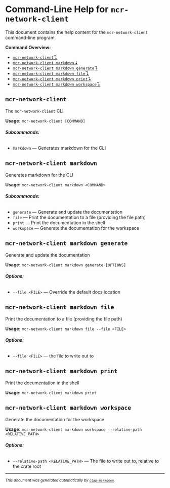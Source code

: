 # Command-Line Help for `mcr-network-client`

This document contains the help content for the `mcr-network-client` command-line program.

**Command Overview:**

* [`mcr-network-client`↴](#mcr-network-client)
* [`mcr-network-client markdown`↴](#mcr-network-client-markdown)
* [`mcr-network-client markdown generate`↴](#mcr-network-client-markdown-generate)
* [`mcr-network-client markdown file`↴](#mcr-network-client-markdown-file)
* [`mcr-network-client markdown print`↴](#mcr-network-client-markdown-print)
* [`mcr-network-client markdown workspace`↴](#mcr-network-client-markdown-workspace)

## `mcr-network-client`

The `mcr-network-client` CLI

**Usage:** `mcr-network-client [COMMAND]`

###### **Subcommands:**

* `markdown` — Generates markdown for the CLI



## `mcr-network-client markdown`

Generates markdown for the CLI

**Usage:** `mcr-network-client markdown <COMMAND>`

###### **Subcommands:**

* `generate` — Generate and update the documentation
* `file` — Print the documentation to a file (providing the file path)
* `print` — Print the documentation in the shell
* `workspace` — Generate the documentation for the workspace



## `mcr-network-client markdown generate`

Generate and update the documentation

**Usage:** `mcr-network-client markdown generate [OPTIONS]`

###### **Options:**

* `--file <FILE>` — Override the default docs location



## `mcr-network-client markdown file`

Print the documentation to a file (providing the file path)

**Usage:** `mcr-network-client markdown file --file <FILE>`

###### **Options:**

* `--file <FILE>` — the file to write out to



## `mcr-network-client markdown print`

Print the documentation in the shell

**Usage:** `mcr-network-client markdown print`



## `mcr-network-client markdown workspace`

Generate the documentation for the workspace

**Usage:** `mcr-network-client markdown workspace --relative-path <RELATIVE_PATH>`

###### **Options:**

* `--relative-path <RELATIVE_PATH>` — The file to write out to, relative to the crate root



<hr/>

<small><i>
    This document was generated automatically by
    <a href="https://crates.io/crates/clap-markdown"><code>clap-markdown</code></a>.
</i></small>
